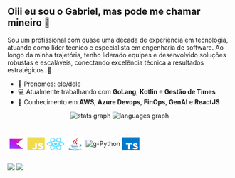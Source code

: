 ## Oiii eu sou o Gabriel, mas pode me chamar mineiro 👋

Sou um profissional com quase uma década de experiência em tecnologia, atuando como líder técnico e especialista em engenharia de software. Ao longo da minha trajetória, tenho liderado equipes e desenvolvido soluções robustas e escaláveis, conectando excelência técnica a resultados estratégicos.  🚀
- 🙂 Pronomes: ele/dele
- 💻 Atualmente trabalhando com **GoLang**, **Kotlin** e **Gestão de Times**
- 📍 Conhecimento em **AWS**, **Azure Devops**, **FinOps**, **GenAI** e **ReactJS**
<div align="center">
  <img src="https://github-readme-stats-sigma-five.vercel.app/api?username=imagalhaess&count_private=true&include_all_commits=true&theme=vision-friendly-dark&hide_border=false" height="150" alt="stats graph" />
  <img src="https://github-readme-stats-sigma-five.vercel.app/api/top-langs?username=imagalhaess&layout=compact&theme=vision-friendly-dark&hide_border=false" height="150" alt="languages graph" />
</div>

###
<div style="display: inline_block"><br>
  <img align="center" alt="g-Jupyter" height="30" width="40" src="https://raw.githubusercontent.com/devicons/devicon/master/icons/kotlin/kotlin-original.svg">
  <img align="center" alt="g-Js" height="30" width="40" src="https://raw.githubusercontent.com/devicons/devicon/master/icons/javascript/javascript-plain.svg">
  <img align="center" alt="g-React" height="30" width="40" src="https://raw.githubusercontent.com/devicons/devicon/master/icons/react/react-original.svg">
  <img align="center" alt="Isa-HTML" height="30" width="40" src="https://raw.githubusercontent.com/devicons/devicon/master/icons/java/java-original.svg">
  <img align="center" alt="g-Python" height="30" width="40" src="https://raw.githubusercontent.com/devicons/devicon/master/icons/golang/go-original.svg">
  <img align="center" alt="g-GoLang" height="30" width="40" src="https://raw.githubusercontent.com/devicons/devicon/master/icons/typescript/typescript-original.svg">
</div>

  
  ##
 
<div> 
  <a href = "mailto:gabrieltech812@gmail.com"><img src="https://img.shields.io/badge/-Gmail-%23333?style=for-the-badge&logo=gmail&logoColor=white" target="_blank"></a>
  <a href="https://www.linkedin.com/in/tech-manager/" target="_blank"><img src="https://img.shields.io/badge/-LinkedIn-%230077B5?style=for-the-badge&logo=linkedin&logoColor=white" target="_blank"></a> 
  
</div>